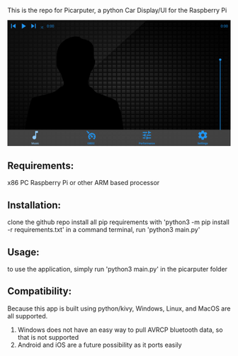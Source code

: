 This is the repo for Picarputer, a python Car Display/UI for the Raspberry Pi

![Picarputer Interface](https://raw.githubusercontent.com/MimTiller/Picarputer/master/picarputer.PNG)


## Requirements:
x86 PC 
Raspberry Pi or other ARM based processor

## Installation:
clone the github repo
install all pip requirements with 'python3 -m pip install -r requirements.txt'
in a command terminal, run 'python3 main.py'

## Usage:
to use the application, simply run
'python3 main.py' in the picarputer folder

## Compatibility:
Because this app is built using python/kivy, Windows, Linux, and MacOS are all supported.
1. Windows does not have an easy way to pull AVRCP bluetooth data, so that is not supported
2. Android and iOS are a future possibility as it ports easily
